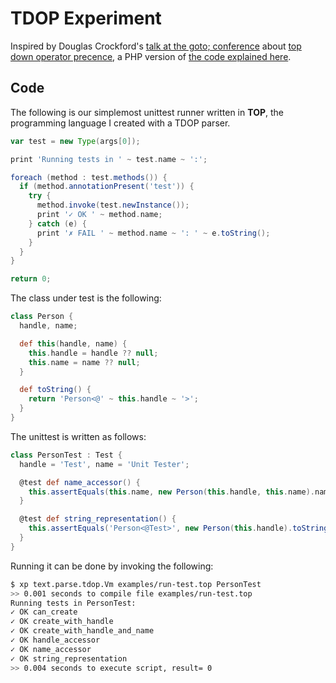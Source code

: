 TDOP Experiment
===============

Inspired by Douglas Crockford's [talk at the goto; conference](https://www.youtube.com/watch?v=Nlqv6NtBXcA) about [top down operator precence](http://portal.acm.org/citation.cfm?id=512931), a PHP version of [the code explained here](http://javascript.crockford.com/tdop/tdop.html).

Code
----
The following is our simplemost unittest runner written in **TOP**, the programming language I created with a TDOP parser.

```groovy
var test = new Type(args[0]);

print 'Running tests in ' ~ test.name ~ ':';

foreach (method : test.methods()) {
  if (method.annotationPresent('test')) {
    try {
      method.invoke(test.newInstance());
      print '✓ OK ' ~ method.name;
    } catch (e) {
      print '✗ FAIL ' ~ method.name ~ ': ' ~ e.toString();
    }
  }
}

return 0;
```

The class under test is the following:

```groovy
class Person {
  handle, name;

  def this(handle, name) {
    this.handle = handle ?? null;
    this.name = name ?? null;
  }

  def toString() {
    return 'Person<@' ~ this.handle ~ '>';
  }
}
```

The unittest is written as follows:

```groovy
class PersonTest : Test {
  handle = 'Test', name = 'Unit Tester';

  @test def name_accessor() {
    this.assertEquals(this.name, new Person(this.handle, this.name).name);
  }

  @test def string_representation() {
    this.assertEquals('Person<@Test>', new Person(this.handle).toString());
  }
}
```

Running it can be done by invoking the following:

```sh
$ xp text.parse.tdop.Vm examples/run-test.top PersonTest
>> 0.001 seconds to compile file examples/run-test.top
Running tests in PersonTest:
✓ OK can_create
✓ OK create_with_handle
✓ OK create_with_handle_and_name
✓ OK handle_accessor
✓ OK name_accessor
✓ OK string_representation
>> 0.004 seconds to execute script, result= 0
```

